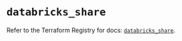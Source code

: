 # `databricks_share`

Refer to the Terraform Registry for docs: [`databricks_share`](https://registry.terraform.io/providers/databricks/databricks/1.86.0/docs/resources/share).
